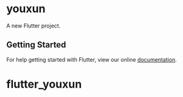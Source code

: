 # youxun

A new Flutter project.

## Getting Started

For help getting started with Flutter, view our online
[documentation](https://flutter.io/).
# flutter_youxun
